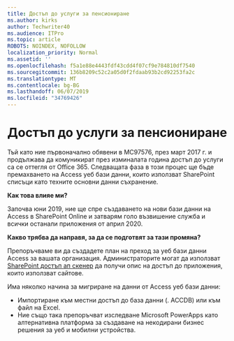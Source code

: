 ```yaml
---
title: Достъп до услуги за пенсиониране
ms.author: kirks
author: Techwriter40
ms.audience: ITPro
ms.topic: article
ROBOTS: NOINDEX, NOFOLLOW
localization_priority: Normal
ms.assetid: ''
ms.openlocfilehash: f5a1e88e4443fdf43cdd4f07cf9e784810df7540
ms.sourcegitcommit: 136b8209c52c2a05d0f2fdaab93b2cd92253fa2c
ms.translationtype: MT
ms.contentlocale: bg-BG
ms.lasthandoff: 06/07/2019
ms.locfileid: "34769426"
---
```

# <a name="access-services-retirement"></a>Достъп до услуги за пенсиониране

Тъй като ние първоначално обявени в MC97576, през март 2017 г. и продължава да комуникират през изминалата година достъп до услуги са се оттегля от Office 365. Следващата фаза в този процес ще бъде премахването на Access уеб бази данни, които използват SharePoint списъци като техните основни данни съхранение.

**Как това влияе ми?**

Започва юни 2019, ние ще спре създаването на нови бази данни на Access в SharePoint Online и затварям голо възвишение служба и всички останали приложения от април 2020.

**Какво трябва да направя, за да се подготвят за тази промяна?**

Препоръчваме ви да създадете план на преход за уеб бази данни Access за вашата организация. Администраторите могат да използват [SharePoint достъп ап скенер](https://github.com/SharePoint/PnP-Tools/tree/master/Solutions/SharePoint.AccessApp.Scanner) да получи опис на достъп до приложения, които използват сайтове. 

Има няколко начина за мигриране на данни от Access уеб бази данни:

- Импортиране към местни достъп до база данни (. ACCDB) или към файл на Excel.
- Ние също така препоръчват изследване Microsoft PowerApps като алтернативна платформа за създаване на некодирани бизнес решения за уеб и мобилни устройства.